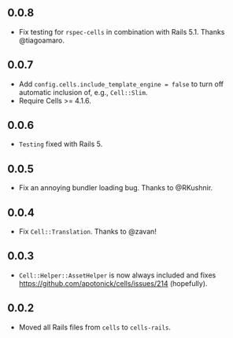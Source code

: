 ## 0.0.8

* Fix testing for `rspec-cells` in combination with Rails 5.1. Thanks @tiagoamaro.

## 0.0.7

* Add `config.cells.include_template_engine = false` to turn off automatic
inclusion of, e.g., `Cell::Slim`.
* Require Cells >= 4.1.6.

## 0.0.6

* `Testing` fixed with Rails 5.

## 0.0.5

* Fix an annoying bundler loading bug. Thanks to @RKushnir.

## 0.0.4

* Fix `Cell::Translation`. Thanks to @zavan!

## 0.0.3

* `Cell::Helper::AssetHelper` is now always included and fixes https://github.com/apotonick/cells/issues/214 (hopefully).

## 0.0.2

* Moved all Rails files from `cells` to `cells-rails`.
